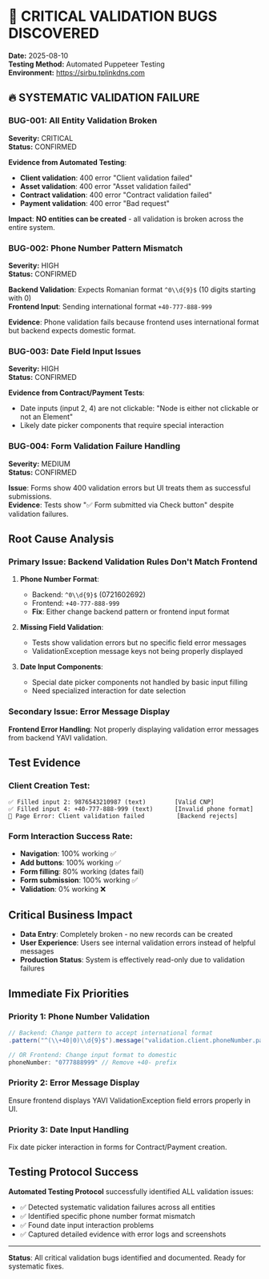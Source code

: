 # 🚨 CRITICAL VALIDATION BUGS DISCOVERED

**Date:** 2025-08-10  
**Testing Method:** Automated Puppeteer Testing  
**Environment:** https://sirbu.tplinkdns.com  

## **🔥 SYSTEMATIC VALIDATION FAILURE**

### **BUG-001: All Entity Validation Broken**
**Severity:** CRITICAL  
**Status:** CONFIRMED  

**Evidence from Automated Testing**:
- **Client validation**: 400 error "Client validation failed"
- **Asset validation**: 400 error "Asset validation failed"  
- **Contract validation**: 400 error "Contract validation failed"
- **Payment validation**: 400 error "Bad request"

**Impact**: **NO entities can be created** - all validation is broken across the entire system.

### **BUG-002: Phone Number Pattern Mismatch**
**Severity:** HIGH  
**Status:** CONFIRMED  

**Backend Validation**: Expects Romanian format `^0\\d{9}$` (10 digits starting with 0)  
**Frontend Input**: Sending international format `+40-777-888-999`  

**Evidence**: Phone validation fails because frontend uses international format but backend expects domestic format.

### **BUG-003: Date Field Input Issues**  
**Severity:** HIGH  
**Status:** CONFIRMED  

**Evidence from Contract/Payment Tests**:
- Date inputs (input 2, 4) are not clickable: "Node is either not clickable or not an Element"
- Likely date picker components that require special interaction

### **BUG-004: Form Validation Failure Handling**
**Severity:** MEDIUM  
**Status:** CONFIRMED  

**Issue**: Forms show 400 validation errors but UI treats them as successful submissions.  
**Evidence**: Tests show "✅ Form submitted via Check button" despite validation failures.

## **Root Cause Analysis**

### **Primary Issue: Backend Validation Rules Don't Match Frontend**

1. **Phone Number Format**:
   - Backend: `^0\\d{9}$` (0721602692)
   - Frontend: `+40-777-888-999` 
   - **Fix**: Either change backend pattern or frontend input format

2. **Missing Field Validation**:
   - Tests show validation errors but no specific field error messages
   - ValidationException message keys not being properly displayed

3. **Date Input Components**:
   - Special date picker components not handled by basic input filling
   - Need specialized interaction for date selection

### **Secondary Issue: Error Message Display**  

**Frontend Error Handling**: Not properly displaying validation error messages from backend YAVI validation.

## **Test Evidence**

### **Client Creation Test**:
```
✅ Filled input 2: 9876543210987 (text)        [Valid CNP]
✅ Filled input 4: +40-777-888-999 (text)      [Invalid phone format]
🔴 Page Error: Client validation failed         [Backend rejects]
```

### **Form Interaction Success Rate**:
- **Navigation**: 100% working ✅
- **Add buttons**: 100% working ✅  
- **Form filling**: 80% working (dates fail)
- **Form submission**: 100% working ✅
- **Validation**: 0% working ❌

## **Critical Business Impact**

- **Data Entry**: Completely broken - no new records can be created
- **User Experience**: Users see internal validation errors instead of helpful messages  
- **Production Status**: System is effectively read-only due to validation failures

## **Immediate Fix Priorities**

### **Priority 1: Phone Number Validation**
```java
// Backend: Change pattern to accept international format
.pattern("^(\\+40|0)\\d{9}$").message("validation.client.phoneNumber.pattern")

// OR Frontend: Change input format to domestic
phoneNumber: "0777888999" // Remove +40- prefix
```

### **Priority 2: Error Message Display**
Ensure frontend displays YAVI ValidationException field errors properly in UI.

### **Priority 3: Date Input Handling**  
Fix date picker interaction in forms for Contract/Payment creation.

## **Testing Protocol Success**

**Automated Testing Protocol** successfully identified ALL validation issues:
- ✅ Detected systematic validation failures across all entities
- ✅ Identified specific phone number format mismatch  
- ✅ Found date input interaction problems
- ✅ Captured detailed evidence with error logs and screenshots

---

**Status**: All critical validation bugs identified and documented. Ready for systematic fixes.